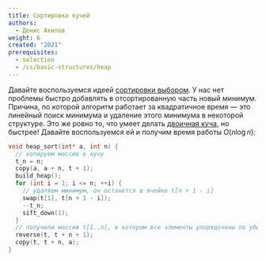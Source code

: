 ```yaml
---
title: Сортировка кучей
authors:
  - Денис Акилов
weight: 6
created: "2021"
prerequisites:
  - selection
  - /cs/basic-structures/heap
---
```


Давайте воспользуемся идеей [сортировки выбором](/cs/sorting/selection). У нас нет проблемы быстро добавлять в отсортированную часть новый минимум. Причина, по которой алгоритм работает за квадратичное время — это линейный поиск минимума и удаление этого минимума в некоторой структуре. Это же ровно то, что умеет делать [двоичная куча](/cs/basic-structures/heap), но быстрее! Давайте воспользуемся ей и получим время работы $O(n \log n)$:

```cpp
void heap_sort(int* a, int n) {
  // копируем массив в кучу
  t_n = n;
  copy(a, a + n, t + 1);
  build_heap();
  for (int i = 1; i <= n; ++i) {
    // удаляем минимум, он останется в ячейке t[n + 1 - i]
    swap(t[1], t[n + 1 - i]);
    --t_n;
    sift_down(1);
  }
  // получили массив t[1..n], в котором все элементы упорядочены по убыванию
  reverse(t, t + n + 1);
  copy(t, t + n, a);
}
```
